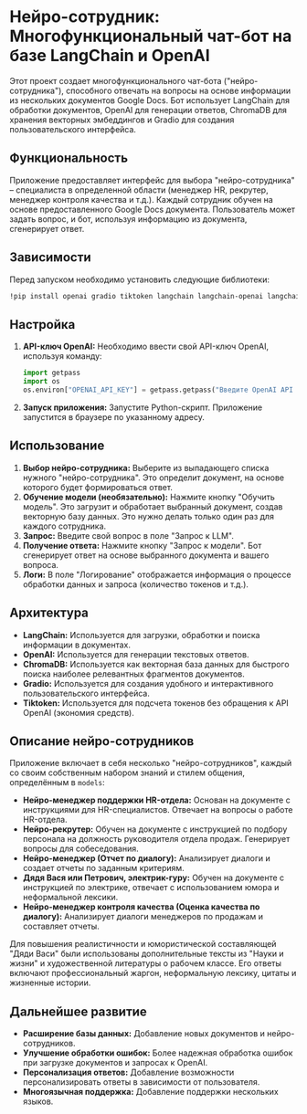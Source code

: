 # Нейро-сотрудник: Многофункциональный чат-бот на базе LangChain и OpenAI

Этот проект создает многофункционального чат-бота ("нейро-сотрудника"), способного отвечать на вопросы на основе информации из нескольких документов Google Docs.  Бот использует LangChain для обработки документов, OpenAI для генерации ответов, ChromaDB для хранения векторных эмбеддингов и Gradio для создания пользовательского интерфейса.

## Функциональность

Приложение предоставляет интерфейс для выбора "нейро-сотрудника" – специалиста в определенной области (менеджер HR, рекрутер, менеджер контроля качества и т.д.).  Каждый сотрудник обучен на основе предоставленного Google Docs документа. Пользователь может задать вопрос, и бот, используя  информацию из документа, сгенерирует ответ.

## Зависимости

Перед запуском необходимо установить следующие библиотеки:

```bash
!pip install openai gradio tiktoken langchain langchain-openai langchain-community chromadb
```

## Настройка

1. **API-ключ OpenAI:**  Необходимо ввести свой API-ключ OpenAI, используя команду:

   ```python
   import getpass
   import os
   os.environ["OPENAI_API_KEY"] = getpass.getpass("Введите OpenAI API Key:")
   ```

2. **Запуск приложения:** Запустите Python-скрипт.  Приложение запустится в браузере по указанному адресу.

## Использование

1. **Выбор нейро-сотрудника:** Выберите из выпадающего списка нужного "нейро-сотрудника".  Это определит документ, на основе которого будет формироваться ответ.
2. **Обучение модели (необязательно):**  Нажмите кнопку "Обучить модель".  Это загрузит и обработает выбранный документ, создав векторную базу данных.  Это нужно делать только один раз для каждого сотрудника.
3. **Запрос:** Введите свой вопрос в поле "Запрос к LLM".
4. **Получение ответа:** Нажмите кнопку "Запрос к модели".  Бот сгенерирует ответ на основе выбранного документа и вашего вопроса.
5. **Логи:** В поле "Логирование" отображается информация о процессе обработки данных и запроса (количество токенов и т.д.).

## Архитектура

* **LangChain:**  Используется для загрузки, обработки и поиска информации в документах.
* **OpenAI:**  Используется для генерации текстовых ответов.
* **ChromaDB:**  Используется как векторная база данных для быстрого поиска наиболее релевантных фрагментов документов.
* **Gradio:**  Используется для создания удобного и интерактивного пользовательского интерфейса.
* **Tiktoken:**  Используется для подсчета токенов без обращения к API OpenAI (экономия средств).

## Описание нейро-сотрудников

Приложение включает в себя несколько "нейро-сотрудников", каждый со своим собственным набором знаний и стилем общения, определённым в `models`:

* **Нейро-менеджер поддержки HR-отдела:**  Основан на документе с инструкциями для HR-специалистов. Отвечает на вопросы о работе HR-отдела.
* **Нейро-рекрутер:**  Обучен на документе с инструкцией по подбору персонала на должность руководителя отдела продаж.  Генерирует вопросы для собеседования.
* **Нейро-менеджер (Отчет по диалогу):**  Анализирует диалоги и создает отчеты по заданным критериям.
* **Дядя Вася или Петрович, электрик-гуру:**  Обучен на документе с инструкцией по электрике, отвечает с использованием юмора и неформальной лексики.
* **Нейро-менеджер контроля качества (Оценка качества по диалогу):** Анализирует диалоги менеджеров по продажам и составляет отчеты.


Для повышения реалистичности и юмористической составляющей "Дяди Васи" были использованы дополнительные тексты из "Науки и жизни" и художественной литературы о рабочем классе.  Его ответы включают профессиональный жаргон, неформальную лексику, цитаты и жизненные истории.


## Дальнейшее развитие

* **Расширение базы данных:** Добавление новых документов и нейро-сотрудников.
* **Улучшение обработки ошибок:**  Более надежная обработка ошибок при загрузке документов и запросах к OpenAI.
* **Персонализация ответов:**  Добавление возможности персонализировать ответы в зависимости от пользователя.
* **Многоязычная поддержка:**  Добавление поддержки нескольких языков.
